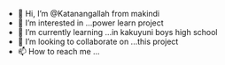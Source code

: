 - 👋 Hi, I’m @Katanangallah from makindi
- 👀 I’m interested in ...power learn project 
- 🌱 I’m currently learning ...in kakuyuni boys high school 
- 💞️ I’m looking to collaborate on ...this project
- 📫 How to reach me ...

<!---
Katanangallah/Katanangallah is a ✨ special ✨ repository because its `README.md` (this file) appears on your GitHub profile.
You can click the Preview link to take a look at your changes.
--->
